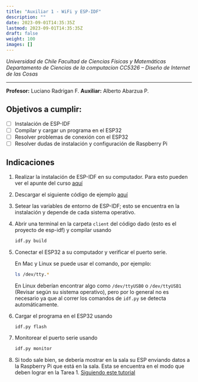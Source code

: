 ```yaml
---
title: "Auxiliar 1 - WiFi y ESP-IDF"
description: ""
date: 2023-09-01T14:35:35Z
lastmod: 2023-09-01T14:35:35Z
draft: false
weight: 100
images: []
---
```



_Universidad de Chile_
_Facultad de Ciencias Físicas y Matemáticas Departamento de Ciencias de la computacion_
_CC5326 – Diseño de Internet de las Cosas_

---

**Profesor:** Luciano Radrigan F.
**Auxiliar:** Alberto Abarzua P.

## Objetivos a cumplir:

- [ ] Instalación de ESP-IDF
- [ ] Compilar y cargar un programa en el ESP32
- [ ] Resolver problemas de conexión con el ESP32
- [ ] Resolver dudas de instalación y configuración de Raspberry Pi

## Indicaciones

1. Realizar la instalación de ESP-IDF en su computador. Para esto pueden ver el apunte del curso [aquí](https://iot-embebidos.cl/iot/inicio/instalacion_esp_idf/)

2. Descargar el siguiente código de ejemplo [aquí](https://github.com/alberto-abarzua/apunte-iot-embebidos/tree/main/ejemplos/auxiliares_iot/aux1.zip)

3. Setear las variables de entorno de ESP-IDF; esto se encuentra en la instalación y depende de cada sistema operativo.

4. Abrir una terminal en la carpeta `client` del código dado (esto es el proyecto de esp-idf) y compilar usando

    ```bash
    idf.py build
    ```

5. Conectar el ESP32 a su computador y verificar el puerto serie.

    En Mac y Linux se puede usar el comando, por ejemplo:

    ```bash
    ls /dev/tty.*
    ```

    En Linux deberían encontrar algo como `/dev/ttyUSB0` o `/dev/ttyUSB1` (Revisar según su sistema operativo), pero por lo general no es necesario ya que al correr los comandos de `idf.py` se detecta automáticamente.

6. Cargar el programa en el ESP32 usando

    ```bash
    idf.py flash
    ```

7. Monitorear el puerto serie usando

    ```bash
    idf.py monitor
    ```

8. Si todo sale bien, se debería mostrar en la sala su ESP enviando datos a la Raspberry Pi que está en la sala. Esta se encuentra en el modo que deben lograr en la Tarea 1. [Siguiendo este tutorial](https://www.raspberrypi.com/documentation/computers/configuration.html#setting-up-a-routed-wireless-access-point)
